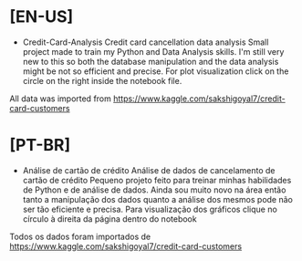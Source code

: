 # [EN-US]
- Credit-Card-Analysis
Credit card cancellation data analysis
Small project made to train my Python and Data Analysis skills. 
I'm still very new to this so both the database manipulation and the data analysis might be not so efficient and precise.
For plot visualization click on the circle on the right inside the notebook file.

All data was imported from https://www.kaggle.com/sakshigoyal7/credit-card-customers

# [PT-BR]
- Análise de cartão de crédito
Análise de dados de cancelamento de cartão de crédito
Pequeno projeto feito para treinar minhas habilidades de Python e de análise de dados.
Ainda sou muito novo na área então tanto a manipulação dos dados quanto a análise dos mesmos pode não ser tão eficiente e precisa.
Para visualização dos gráficos clique no círculo à direita da página dentro do notebook

Todos os dados foram importados de https://www.kaggle.com/sakshigoyal7/credit-card-customers
